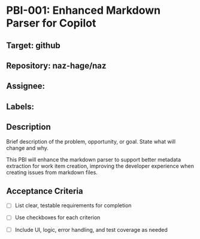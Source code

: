 # PBI-001: Enhanced Markdown Parser for Copilot

## Target: github
## Repository: naz-hage/naz
## Assignee: 
## Labels: 

## Description

Brief description of the problem, opportunity, or goal. State what will change and why.

This PBI will enhance the markdown parser to support better metadata extraction for work item creation, improving the developer experience when creating issues from markdown files.

## Acceptance Criteria
- [ ] List clear, testable requirements for completion
- [ ] Use checkboxes for each criterion
- [ ] Include UI, logic, error handling, and test coverage as needed

